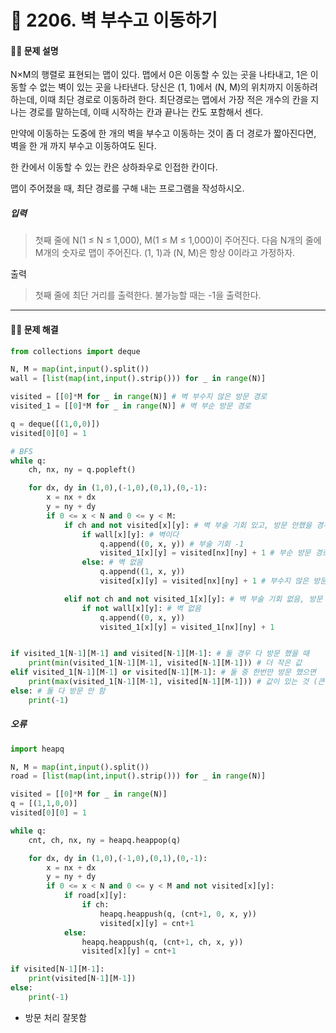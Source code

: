 # 👻 2206. 벽 부수고 이동하기

[📝 문제링크]: https://www.acmicpc.net/problem/2206

#### 💁‍♀️ 문제 설명

N×M의 행렬로 표현되는 맵이 있다. 맵에서 0은 이동할 수 있는 곳을 나타내고, 1은 이동할 수 없는 벽이 있는 곳을 나타낸다. 당신은 (1, 1)에서 (N, M)의 위치까지 이동하려 하는데, 이때 최단 경로로 이동하려 한다. 최단경로는 맵에서 가장 적은 개수의 칸을 지나는 경로를 말하는데, 이때 시작하는 칸과 끝나는 칸도 포함해서 센다.

만약에 이동하는 도중에 한 개의 벽을 부수고 이동하는 것이 좀 더 경로가 짧아진다면, 벽을 한 개 까지 부수고 이동하여도 된다.

한 칸에서 이동할 수 있는 칸은 상하좌우로 인접한 칸이다.

맵이 주어졌을 때, 최단 경로를 구해 내는 프로그램을 작성하시오.





##### 입력

> 첫째 줄에 N(1 ≤ N ≤ 1,000), M(1 ≤ M ≤ 1,000)이 주어진다. 다음 N개의 줄에 M개의 숫자로 맵이 주어진다. (1, 1)과 (N, M)은 항상 0이라고 가정하자.



출력

> 첫째 줄에 최단 거리를 출력한다. 불가능할 때는 -1을 출력한다.



---------------------------



#### 🤸‍♂️ 문제 해결

```python
from collections import deque

N, M = map(int,input().split())
wall = [list(map(int,input().strip())) for _ in range(N)]

visited = [[0]*M for _ in range(N)] # 벽 부수지 않은 방문 경로
visited_1 = [[0]*M for _ in range(N)] # 벽 부순 방문 경로

q = deque([(1,0,0)])
visited[0][0] = 1

# BFS
while q:
    ch, nx, ny = q.popleft()

    for dx, dy in (1,0),(-1,0),(0,1),(0,-1):
        x = nx + dx
        y = ny + dy
        if 0 <= x < N and 0 <= y < M:
            if ch and not visited[x][y]: # 벽 부술 기회 있고, 방문 안했을 경우
                if wall[x][y]: # 벽이다
                    q.append((0, x, y)) # 부술 기회 -1
                    visited_1[x][y] = visited[nx][ny] + 1 # 부순 방문 경로 추가
                else: # 벽 없음
                    q.append((1, x, y)) 
                    visited[x][y] = visited[nx][ny] + 1 # 부수지 않은 방문 경로 추가

            elif not ch and not visited_1[x][y]: # 벽 부술 기회 없음, 방문 하지 않음
                if not wall[x][y]: # 벽 없음
                    q.append((0, x, y))
                    visited_1[x][y] = visited_1[nx][ny] + 1


if visited_1[N-1][M-1] and visited[N-1][M-1]: # 둘 경우 다 방문 했을 때
    print(min(visited_1[N-1][M-1], visited[N-1][M-1])) # 더 작은 값
elif visited_1[N-1][M-1] or visited[N-1][M-1]: # 둘 중 한번만 방문 했으면
    print(max(visited_1[N-1][M-1], visited[N-1][M-1])) # 값이 있는 것 (큰 것)
else: # 둘 다 방문 안 함
    print(-1)
```





##### *오류*

```python
import heapq

N, M = map(int,input().split())
road = [list(map(int,input().strip())) for _ in range(N)]

visited = [[0]*M for _ in range(N)]
q = [(1,1,0,0)]
visited[0][0] = 1

while q:
    cnt, ch, nx, ny = heapq.heappop(q)

    for dx, dy in (1,0),(-1,0),(0,1),(0,-1):
        x = nx + dx
        y = ny + dy
        if 0 <= x < N and 0 <= y < M and not visited[x][y]:
            if road[x][y]:
                if ch:
                    heapq.heappush(q, (cnt+1, 0, x, y))
                    visited[x][y] = cnt+1
            else:
                heapq.heappush(q, (cnt+1, ch, x, y))
                visited[x][y] = cnt+1

if visited[N-1][M-1]:
    print(visited[N-1][M-1])
else:
    print(-1)
```

- 방문 처리 잘못함
